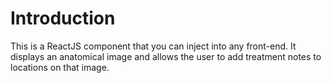 # Introduction

This is a ReactJS component that you can inject into any front-end. It displays an anatomical image and allows the user to add treatment notes to locations on that image.
